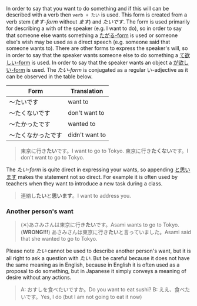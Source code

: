 In order to say that you want to do something and if this will can be described with a verb then `verb + たい` is used. This form is created from a verb stem (*ます-form* without *ます*) and *たいです*. The form is used primarily for describing a with of the speaker (e.g. I want to do), so in order to say that someone else wants something a [たがる-form](64) is used or someone else's wish may be used as a direct speech (e.g. someone said that someone wants to).
There are other forms to express the speaker's will, so in order to say that the speaker wants someone else to do something a [て欲しい-form](115) is used. In order to say that the speaker wants an object a [が欲しい-form](11) is used.
The *たい-form* is conjugated as a regular い-adjective as it can be observed in the table below.

|Form|Translation|
|-|-|
|～たいです|want to|
|～たくないです|don't want to|
|～たかったです|wanted to|
|～たくなかったです|didn't want to|

>東京に行き**たい**です。I want to go to Tokyo.
>東京に行き**たくない**です。I don't want to go to Tokyo.

The *たい-form* is quite direct in expressing your wants, so appending [と思います](133) makes the statement not so direct. For example it is often used by teachers when they want to introduce a new task during a class.
>連絡し**たい**と**思います**。I want to address you.

### Another person's want
>(✕)あさみさんは東京に行き**たい**です。Asami wants to go to Tokyo. (**WRONG!!!**)
>あさみさんは東京に行き**たい**と言っていました。Asami said that she wanted to go to Tokyo.

Please note *たい* cannot be used to describe another person's want, but it is all right to ask a question with *たい*. But be careful because it does not have the same meaning as in English, because in English it is often used as a proposal to do something, but in Japanese it simply conveys a meaning of desire without any actions.

>A: おすしを食べたいですか。Do you want to eat sushi?
>B: ええ、食べたいです。Yes, I do (but I am not going to eat it now)